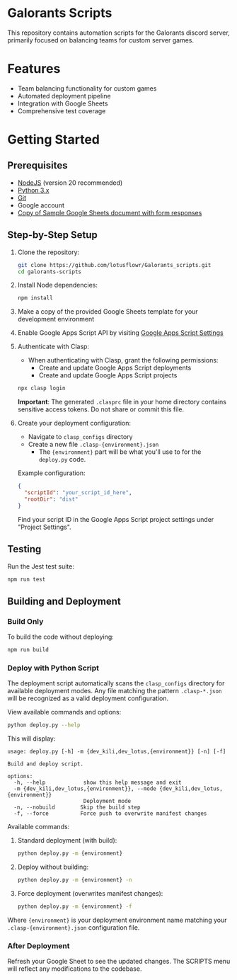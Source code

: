 ﻿# Galorants Scripts

This repository contains automation scripts for the Galorants discord server, primarily focused on balancing teams for custom server games.

# Features
- Team balancing functionality for custom games
- Automated deployment pipeline
- Integration with Google Sheets
- Comprehensive test coverage

# Getting Started

## Prerequisites

- [NodeJS](https://nodejs.org/) (version 20 recommended)
- [Python 3.x](https://www.python.org/downloads/)
- [Git](https://git-scm.com/downloads)
- Google account
- [Copy of Sample Google Sheets document with form responses](https://docs.google.com/spreadsheets/d/1H2QT8lmpOd0E2y_pQzhXBWM0EFAr6FdH3MKlGqagp5k/edit)

## Step-by-Step Setup

1. Clone the repository:
   ```bash
   git clone https://github.com/lotusflowr/Galorants_scripts.git
   cd galorants-scripts
   ```

2. Install Node dependencies:
   ```bash
   npm install
   ```

3. Make a copy of the provided Google Sheets template for your development environment

4. Enable Google Apps Script API by visiting [Google Apps Script Settings](https://script.google.com/home/usersettings)

5. Authenticate with Clasp:
    - When authenticating with Clasp, grant the following permissions:
        - Create and update Google Apps Script deployments
        - Create and update Google Apps Script projects
   ```bash
   npx clasp login
   ```
   **Important**: The generated `.clasprc` file in your home directory contains sensitive access tokens. Do not share or commit this file.

6. Create your deployment configuration:
   - Navigate to `clasp_configs` directory
   - Create a new file `.clasp-{environment}.json`
        - The `{environment}` part will be what you'll use to for the `deploy.py` code.
   
   Example configuration:
   ```json
   {
     "scriptId": "your_script_id_here",
     "rootDir": "dist"
   }
   ```
   Find your script ID in the Google Apps Script project settings under "Project Settings".

## Testing

Run the Jest test suite:
```bash
npm run test
```

## Building and Deployment

### Build Only
To build the code without deploying:
```bash
npm run build
```

### Deploy with Python Script

The deployment script automatically scans the `clasp_configs` directory for available deployment modes. Any file matching the pattern `.clasp-*.json` will be recognized as a valid deployment configuration.

View available commands and options:
```bash
python deploy.py --help
```

This will display:
```
usage: deploy.py [-h] -m {dev_kili,dev_lotus,{environment}} [-n] [-f]

Build and deploy script.

options:
  -h, --help            show this help message and exit
  -m {dev_kili,dev_lotus,{environment}}, --mode {dev_kili,dev_lotus,{environment}}
                        Deployment mode
  -n, --nobuild        Skip the build step
  -f, --force          Force push to overwrite manifest changes
```

Available commands:

1. Standard deployment (with build):
   ```bash
   python deploy.py -m {environment}
   ```

2. Deploy without building:
   ```bash
   python deploy.py -m {environment} -n
   ```

3. Force deployment (overwrites manifest changes):
   ```bash
   python deploy.py -m {environment} -f
   ```

Where `{environment}` is your deployment environment name matching your `.clasp-{environment}.json` configuration file.

### After Deployment

Refresh your Google Sheet to see the updated changes. The SCRIPTS menu will reflect any modifications to the codebase.
